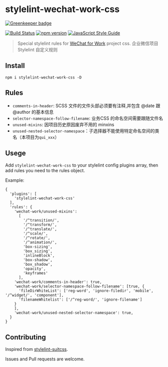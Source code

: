 # stylelint-wechat-work-css

[![Greenkeeper badge](https://badges.greenkeeper.io/Jeff2Ma/stylelint-wechat-work-css.svg)](https://greenkeeper.io/)

[![Build Status](https://travis-ci.com/Jeff2Ma/stylelint-wechat-work-css.svg?token=GYDpgZAn7xjbjDfx6yNt&branch=master)](https://travis-ci.com/Jeff2Ma/stylelint-wechat-work-css)
[![npm version](https://badge.fury.io/js/stylelint-wechat-work-css.svg)](https://www.npmjs.com/package/stylelint-wechat-work-css)
[![JavaScript Style Guide](https://img.shields.io/badge/code_style-standard-brightgreen.svg)](https://standardjs.com)

> Special stylelint rules for [WeChat for Work](https://work.weixin.qq.com) project css. 企业微信项目 Stylelint 自定义规则

## Install

```		
npm i stylelint-wechat-work-css -D
```


## Rules

- `comments-in-header`: SCSS 文件的文件头部必须要有注释,并包含 @date 跟 @author 的基本信息
- `selector-namespace-follow-filename`: 业务CSS 的命名空间需要跟随文件名
- `unused-mixins`: 因项目历史原因废弃不用的 minxins
- `unused-nested-selector-namespace`：子选择器不能使用特定命名空间的类名（本项目为`qui_xxx`）


## Usege

Add `stylelint-wechat-work-css` to your stylelint config plugins array, then add rules you need to the rules object.

Example:

```
{
  'plugins': [
    'stylelint-wechat-work-css'
  ],
  'rules': {
    'wechat-work/unused-mixins':
      [
        '/^transition/',
        '/^transform/',
        '/^translate/',
        '/^scale/',
        '/^rotate/',
        '/^animation/',
        'box-sizing',
        'box_sizing',
        'inlineBlock',
        'box-shadow',
        'box_shadow',
        'opacity',
        'keyframes'
      ],
    'wechat-work/comments-in-header': true,
    'wechat-work/selector-namespace-follow-filename': [true, {
      'fileDirWhiteList': ['reg-word', 'ignore-filedir', 'mobile', '/^widget/', 'component'],
      'filenameWhitelist': ['/^reg-word/', 'ignore-filename']
    }
    ],
    'wechat-work/unused-nested-selector-namespace': true,
  }
}

```

## Contributing

Inspired from [stylelint-suitcss](https://github.com/suitcss/stylelint-suitcss).

Issues and Pull requests are welcome.
